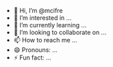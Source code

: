 - 👋 Hi, I’m @mcifre
- 👀 I’m interested in ...
- 🌱 I’m currently learning ...
- 💞️ I’m looking to collaborate on ...
- 📫 How to reach me ...
- 😄 Pronouns: ...
- ⚡ Fun fact: ...

<!---
mcifre/mcifre is a ✨ special ✨ repository because its `README.md` (this file) appears on your GitHub profile.
You can click the Preview link to take a look at your changes.
--->
